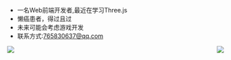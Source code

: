 - 一名Web前端开发者,最近在学习Three.js
- 懒癌患者，得过且过
- 未来可能会考虑游戏开发
- 联系方式:765830637@qq.com
<img align="right" src="https://github-readme-stats.vercel.app/api/top-langs/?username=KallkaGO" />
<img align="left" src="https://github-readme-stats.vercel.app/api?username=KallkaGo&show_icons=true" />

